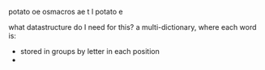 potato
 oe
osmacros
  ae
  t l
potato
  e


what datastructure do I need for this? a multi-dictionary, where each word is:
* stored in groups by letter in each position
*
